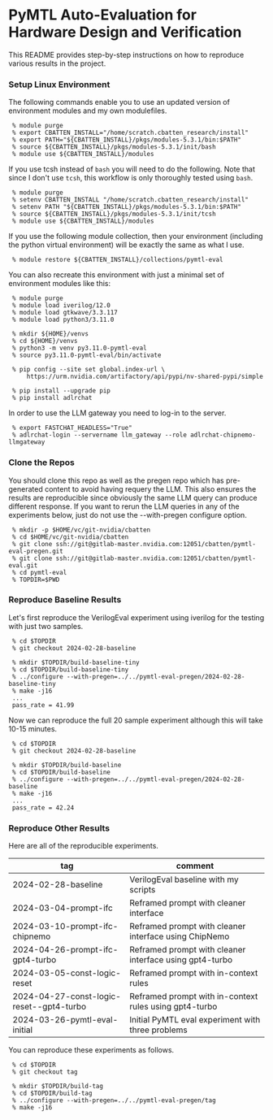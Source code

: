 
# PyMTL Auto-Evaluation for Hardware Design and Verification

This README provides step-by-step instructions on how to reproduce
various results in the project.

### Setup Linux Environment

The following commands enable you to use an updated version of
environment modules and my own modulefiles.

```
 % module purge
 % export CBATTEN_INSTALL="/home/scratch.cbatten_research/install"
 % export PATH="${CBATTEN_INSTALL}/pkgs/modules-5.3.1/bin:$PATH"
 % source ${CBATTEN_INSTALL}/pkgs/modules-5.3.1/init/bash
 % module use ${CBATTEN_INSTALL}/modules
```

If you use tcsh instead of `bash` you will need to do the following. Note
that since I don't use `tcsh`, this workflow is only thoroughly tested
using `bash`.

```
 % module purge
 % setenv CBATTEN_INSTALL "/home/scratch.cbatten_research/install"
 % setenv PATH "${CBATTEN_INSTALL}/pkgs/modules-5.3.1/bin:$PATH"
 % source ${CBATTEN_INSTALL}/pkgs/modules-5.3.1/init/tcsh
 % module use ${CBATTEN_INSTALL}/modules
```

If you use the following module collection, then your environment
(including the python virtual environment) will be exactly the same as
what I use.

```
 % module restore ${CBATTEN_INSTALL}/collections/pymtl-eval
```

You can also recreate this environment with just a minimal set of
environment modules like this:

```
 % module purge
 % module load iverilog/12.0
 % module load gtkwave/3.3.117
 % module load python3/3.11.0

 % mkdir ${HOME}/venvs
 % cd ${HOME}/venvs
 % python3 -m venv py3.11.0-pymtl-eval
 % source py3.11.0-pymtl-eval/bin/activate

 % pip config --site set global.index-url \
     https://urm.nvidia.com/artifactory/api/pypi/nv-shared-pypi/simple

 % pip install --upgrade pip
 % pip install adlrchat
```

In order to use the LLM gateway you need to log-in to the server.

```
 % export FASTCHAT_HEADLESS="True"
 % adlrchat-login --servername llm_gateway --role adlrchat-chipnemo-llmgateway
```

### Clone the Repos

You should clone this repo as well as the pregen repo which has
pre-generated content to avoid having requery the LLM. This also ensures
the results are reproducible since obviously the same LLM query can
produce different response. If you want to rerun the LLM queries in any
of the experiments below, just do not use the --with-pregen configure
option.

```
 % mkdir -p $HOME/vc/git-nvidia/cbatten
 % cd $HOME/vc/git-nvidia/cbatten
 % git clone ssh://git@gitlab-master.nvidia.com:12051/cbatten/pymtl-eval-pregen.git
 % git clone ssh://git@gitlab-master.nvidia.com:12051/cbatten/pymtl-eval.git
 % cd pymtl-eval
 % TOPDIR=$PWD
```

### Reproduce Baseline Results

Let's first reproduce the VerilogEval experiment using iverilog for the
testing with just two samples.

```
 % cd $TOPDIR
 % git checkout 2024-02-28-baseline

 % mkdir $TOPDIR/build-baseline-tiny
 % cd $TOPDIR/build-baseline-tiny
 % ../configure --with-pregen=../../pymtl-eval-pregen/2024-02-28-baseline-tiny
 % make -j16
 ...
 pass_rate = 41.99
```

Now we can reproduce the full 20 sample experiment although this will
take 10-15 minutes.

```
 % cd $TOPDIR
 % git checkout 2024-02-28-baseline

 % mkdir $TOPDIR/build-baseline
 % cd $TOPDIR/build-baseline
 % ../configure --with-pregen=../../pymtl-eval-pregen/2024-02-28-baseline
 % make -j16
 ...
 pass_rate = 42.24
```

### Reproduce Other Results

Here are all of the reproducible experiments.

| tag                                       | comment                                                 |
|-------------------------------------------|---------------------------------------------------------|
| 2024-02-28-baseline                       | VerilogEval baseline with my scripts                    |
| 2024-03-04-prompt-ifc                     | Reframed prompt with cleaner interface                  |
| 2024-03-10-prompt-ifc-chipnemo            | Reframed prompt with cleaner interface using ChipNemo   |
| 2024-04-26-prompt-ifc-gpt4-turbo          | Reframed prompt with cleaner interface using gpt4-turbo |
| 2024-03-05-const-logic-reset              | Reframed prompt with in-context rules                   |
| 2024-04-27-const-logic-reset--gpt4-turbo  | Reframed prompt with in-context rules using gpt4-turbo  |
| 2024-03-26-pymtl-eval-initial             | Initial PyMTL eval experiment with three problems       |

You can reproduce these experiments as follows.

```
 % cd $TOPDIR
 % git checkout tag

 % mkdir $TOPDIR/build-tag
 % cd $TOPDIR/build-tag
 % ../configure --with-pregen=../../pymtl-eval-pregen/tag
 % make -j16
```

